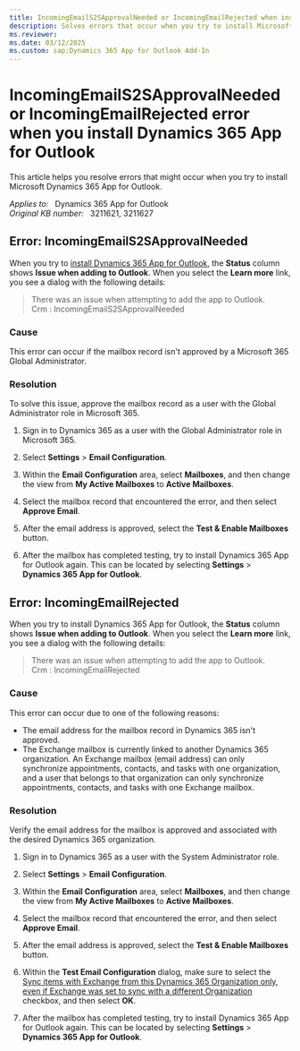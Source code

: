 ```yaml
---
title: IncomingEmailS2SApprovalNeeded or IncomingEmailRejected when installing Dynamics 365 App for Outlook
description: Solves errors that occur when you try to install Microsoft Dynamics 365 App for Outlook.
ms.reviewer: 
ms.date: 03/12/2025
ms.custom: sap:Dynamics 365 App for Outlook Add-In
---
```

# IncomingEmailS2SApprovalNeeded or IncomingEmailRejected error when you install Dynamics 365 App for Outlook

This article helps you resolve errors that might occur when you try to install Microsoft Dynamics 365 App for Outlook.

_Applies to:_ &nbsp; Dynamics 365 App for Outlook  
_Original KB number:_ &nbsp; 3211621, 3211627  

## Error: IncomingEmailS2SApprovalNeeded

When you try to [install Dynamics 365 App for Outlook](/dynamics365/outlook-app/deploy-dynamics-365-app-for-outlook), the **Status** column shows **Issue when adding to Outlook**. When you select the **Learn more** link, you see a dialog with the following details:

> There was an issue when attempting to add the app to Outlook.  
> Crm : IncomingEmailS2SApprovalNeeded

### Cause

This error can occur if the mailbox record isn't approved by a Microsoft 365 Global Administrator.

### Resolution

To solve this issue, approve the mailbox record as a user with the Global Administrator role in Microsoft 365.

1. Sign in to Dynamics 365 as a user with the Global Administrator role in Microsoft 365.
2. Select **Settings** > **Email Configuration**.

3. Within the **Email Configuration** area, select **Mailboxes**, and then change the view from **My Active Mailboxes** to **Active Mailboxes**.

4. Select the mailbox record that encountered the error, and then select **Approve Email**.
5. After the email address is approved, select the **Test & Enable Mailboxes** button.

6. After the mailbox has completed testing, try to install Dynamics 365 App for Outlook again. This can be located by selecting **Settings** > **Dynamics 365 App for Outlook**.

## Error: IncomingEmailRejected

When you try to install Dynamics 365 App for Outlook, the **Status** column shows **Issue when adding to Outlook**. When you select the **Learn more** link, you see a dialog with the following details:

> There was an issue when attempting to add the app to Outlook.  
> Crm : IncomingEmailRejected

### Cause

This error can occur due to one of the following reasons:

- The email address for the mailbox record in Dynamics 365 isn't approved.
- The Exchange mailbox is currently linked to another Dynamics 365 organization. An Exchange mailbox (email address) can only synchronize appointments, contacts, and tasks with one organization, and a user that belongs to that organization can only synchronize appointments, contacts, and tasks with one Exchange mailbox.

### Resolution

Verify the email address for the mailbox is approved and associated with the desired Dynamics 365 organization.

1. Sign in to Dynamics 365 as a user with the System Administrator role.
2. Select **Settings** > **Email Configuration**.

3. Within the **Email Configuration** area, select **Mailboxes**, and then change the view from **My Active Mailboxes** to **Active Mailboxes**.
4. Select the mailbox record that encountered the error, and then select **Approve Email**.
5. After the email address is approved, select the **Test & Enable Mailboxes** button.

6. Within the **Test Email Configuration** dialog, make sure to select the [Sync items with Exchange from this Dynamics 365 Organization only, even if Exchange was set to sync with a different Organization](/dynamics365/customerengagement/on-premises/admin/when-would-want-use-check-box) checkbox, and then select **OK**.

7. After the mailbox has completed testing, try to install Dynamics 365 App for Outlook again. This can be located by selecting **Settings** > **Dynamics 365 App for Outlook**.
